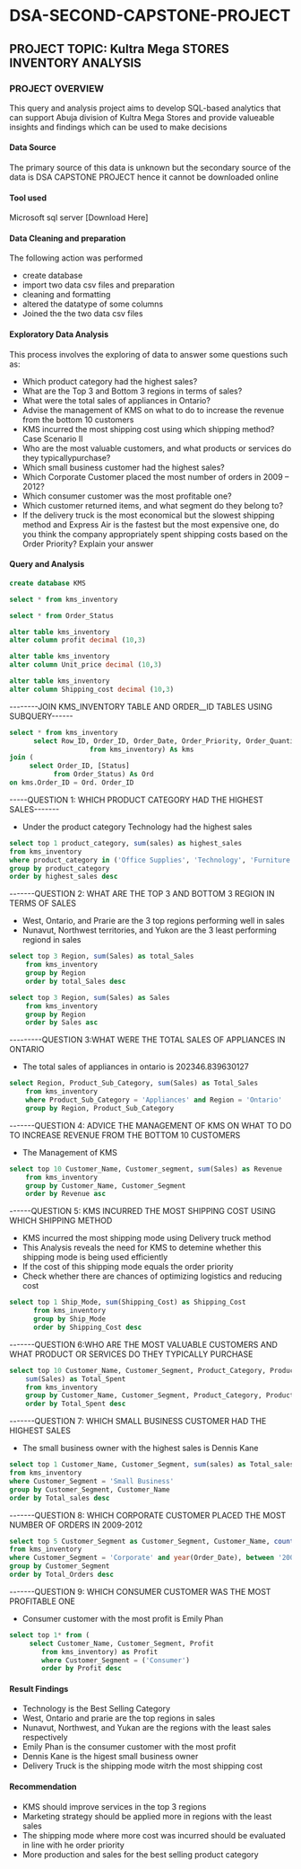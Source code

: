 # DSA-SECOND-CAPSTONE-PROJECT

## PROJECT TOPIC: Kultra Mega STORES INVENTORY ANALYSIS
### PROJECT OVERVIEW
This query and analysis project aims to develop SQL-based analytics that can support Abuja division of Kultra Mega Stores and provide valueable insights and findings which can be used to make decisions

#### Data Source 
The primary source of this data is unknown but the secondary source of the data is DSA CAPSTONE PROJECT hence it cannot be downloaded online 

#### Tool used
Microsoft sql server [Download Here]

#### Data Cleaning and preparation
The following action was performed
* create database
* import  two data csv files and preparation
* cleaning and formatting
* altered the datatype of some columns
* Joined the the two data csv files

#### Exploratory Data Analysis
This process involves the exploring of data to answer some questions such as:

* Which product category had the highest sales?
* What are the Top 3 and Bottom 3 regions in terms of sales?
* What were the total sales of appliances in Ontario?
* Advise the management of KMS on what to do to increase the revenue from the bottom 10 customers
* KMS incurred the most shipping cost using which shipping method?Case Scenario II
* Who are the most valuable customers, and what products or services do they typicallypurchase?
* Which small business customer had the highest sales?
* Which Corporate Customer placed the most number of orders in 2009 – 2012?
* Which consumer customer was the most profitable one?
* Which customer returned items, and what segment do they belong to?
* If the delivery truck is the most economical but the slowest shipping method and
Express Air is the fastest but the most expensive one, do you think the company
appropriately spent shipping costs based on the Order Priority? Explain your answer


#### Query and Analysis

  ``` SQL
create database KMS
```
``` SQL				
select * from kms_inventory
```
``` SQL
select * from Order_Status
```
``` SQL
alter table kms_inventory
alter column profit decimal (10,3)
```
``` SQL
alter table kms_inventory
alter column Unit_price decimal (10,3)
```
``` SQL
alter table kms_inventory
alter column Shipping_cost decimal (10,3)
```


--------JOIN KMS_INVENTORY TABLE AND ORDER__ID TABLES USING SUBQUERY------
``` SQL
select * from kms_inventory
      select Row_ID, Order_ID, Order_Date, Order_Priority, Order_Quantity, Sales, Discount, Ship_Mode, Profit, Unit_Price, Shipping_Cost, Customer_Name, Province, Region, Customer_Segment
	                from kms_inventory) As kms
join (
     select Order_ID, [Status]
	       from Order_Status) As Ord
on kms.Order_ID = Ord. Order_ID
```


-----QUESTION 1: WHICH PRODUCT CATEGORY HAD THE HIGHEST SALES-------
* Under the product category Technology had the highest sales
``` SQL
select top 1 product_category, sum(sales) as highest_sales 
from kms_inventory
where product_category in ('Office Supplies', 'Technology', 'Furniture')
group by product_category
order by highest_sales desc
```

-------QUESTION 2: WHAT ARE THE TOP 3 AND BOTTOM 3 REGION IN TERMS OF SALES
* West, Ontario, and Prarie are the 3 top regions performing well in sales
* Nunavut, Northwest territories, and Yukon are the 3 least performing regiond in sales
``` SQL
select top 3 Region, sum(Sales) as total_Sales 
	from kms_inventory
	group by Region
	order by total_Sales desc
```
	
````SQL
select top 3 Region, sum(Sales) as Sales 
	from kms_inventory
	group by Region
	order by Sales asc
````


---------QUESTION 3:WHAT WERE THE TOTAL SALES OF APPLIANCES IN ONTARIO
* The total sales of appliances in ontario is 202346.839630127

````SQL
select Region, Product_Sub_Category, sum(Sales) as Total_Sales
	from kms_inventory
	where Product_Sub_Category = 'Appliances' and Region = 'Ontario'
	group by Region, Product_Sub_Category
````


-------QUESTION 4: ADVICE THE MANAGEMENT OF KMS ON WHAT TO DO TO INCREASE REVENUE FROM THE BOTTOM 10 CUSTOMERS
* The Management of KMS  

````SQL
select top 10 Customer_Name, Customer_segment, sum(Sales) as Revenue 
	from kms_inventory
	group by Customer_Name, Customer_Segment
	order by Revenue asc
````

------QUESTION 5: KMS INCURRED THE MOST SHIPPING COST USING WHICH SHIPPING METHOD
* KMS incurred the most shipping mode using Delivery truck method 
* This Analysis reveals the need for KMS to detemine whether this shipping mode is being used efficiently
* If the cost of this shipping mode equals the order priority
* Check whether there are chances of optimizing logistics and reducing cost

````SQL
select top 1 Ship_Mode, sum(Shipping_Cost) as Shipping_Cost
	  from kms_inventory
	  group by Ship_Mode
	  order by Shipping_Cost desc
````

-------QUESTION 6:WHO ARE THE MOST VALUABLE CUSTOMERS AND WHAT PRODUCT OR SERVICES DO THEY TYPICALLY PURCHASE

````SQL
select top 10 Customer_Name, Customer_Segment, Product_Category, Product_Sub_Category, Product_Name,
    sum(Sales) as Total_Spent
	from kms_inventory
	group by Customer_Name, Customer_Segment, Product_Category, Product_Sub_Category, Product_Name
	order by Total_Spent desc
`````


-------QUESTION 7: WHICH SMALL BUSINESS CUSTOMER HAD THE HIGHEST SALES
* The small business owner with the highest sales is Dennis Kane

````SQL
select top 1 Customer_Name, Customer_Segment, sum(sales) as Total_sales 
from kms_inventory
where Customer_Segment = 'Small Business'
group by Customer_Segment, Customer_Name
order by Total_sales desc
````


-------QUESTION 8: WHICH CORPORATE CUSTOMER PLACED THE MOST NUMBER OF ORDERS IN 2009-2012

````SQL
select top 5 Customer_Segment as Customer_Segment, Customer_Name, count(Order_Quantity) as Total_Orders
from kms_inventory
where Customer_Segment = 'Corporate' and year(Order_Date), between '2009' and '2012'
group by Customer_Segment
order by Total_Orders desc
````


-------QUESTION 9: WHICH CONSUMER CUSTOMER WAS THE MOST PROFITABLE ONE
* Consumer customer with the most profit is Emily Phan

````SQL
select top 1* from (
     select Customer_Name, Customer_Segment, Profit
	    from kms_inventory) as Profit
		where Customer_Segment = ('Consumer')
		order by Profit desc
````

#### Result Findings
* Technology is the Best Selling Category
* West, Ontario and prarie are the top regions in sales
* Nunavut, Northwest, and Yukan are the regions with the least sales respectively
* Emily Phan is the consumer customer with the most profit
* Dennis Kane is the higest small business owner
* Delivery Truck is the shipping mode witrh the most shipping cost

#### Recommendation
* KMS should improve services in the top 3 regions
* Marketing strategy should be applied more in regions with the least sales
* The shipping mode where more cost was incurred should be evaluated in line with he order priority
* More production and sales for the best selling product category



